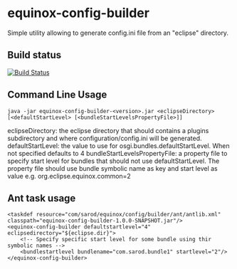 equinox-config-builder
======================

Simple utility allowing to generate config.ini file from an "eclipse" directory.

Build status
------------

[![Build Status](https://api.travis-ci.org/sarod/equinox-config-builder.png)](https://travis-ci.org/sarod/equinox-config-builder)


Command Line Usage
------------------

	java -jar equinox-config-builder-<version>.jar <eclipseDirectory> [<defaultStartLevel> [<bundleStartLevelsPropertyFile>]]

eclipseDirectory: the eclipse directory that should contains a plugins subdirectory and where configuration/config.ini will be generated.
defaultStartLevel: the value to use for osgi.bundles.defaultStartLevel. When not specified defaults to 4
bundleStartLevelsPropertyFile: a property file to specify start level for bundles that should not use defaultStartLevel. The property file should use bundle symbolic name as key and start level as value e.g. org.eclipse.equinox.common=2
 
Ant task usage
---------------

	<taskdef resource="com/sarod/equinox/config/builder/ant/antlib.xml" classpath="equinox-config-builder-1.0.0-SNAPSHOT.jar"/>
	<equinox-config-builder defaultstartlevel="4" eclipsedirectory="${eclipse.dir}">
		<!-- Specify specific start level for some bundle using thir symbolic names -->
		<bundlestartlevel bundlename="com.sarod.bundle1" startlevel="2"/>
	</equinox-config-builder>
	